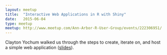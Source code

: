 ```yaml
---
layout: meetup
title:  "Interactive Web Applications in R with Shiny"
date:   2015-06-04
type: meetup
meetup: http://www.meetup.com/Ann-Arbor-R-User-Group/events/222306951/
---
```


Clayton Yochum walked us through the steps to create, iterate on, and host a simple web application ([slides](https://cdn.rawgit.com/AnnArborRUserGroup/Presentations/master/2015-06/Intro-to-Shiny/outline.html)).